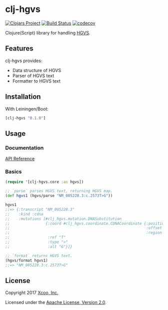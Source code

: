 # clj-hgvs

[![Clojars Project](https://img.shields.io/clojars/v/clj-hgvs.svg)](https://clojars.org/clj-hgvs)
[![Build Status](https://travis-ci.org/chrovis/clj-hgvs.svg?branch=master)](https://travis-ci.org/chrovis/clj-hgvs)
[![codecov](https://codecov.io/gh/chrovis/clj-hgvs/branch/master/graph/badge.svg)](https://codecov.io/gh/chrovis/clj-hgvs)

Clojure(Script) library for handling [HGVS](http://varnomen.hgvs.org/).

## Features

clj-hgvs provides:

* Data structure of HGVS
* Parser of HGVS text
* Formatter to HGVS text

## Installation

With Leiningen/Boot:

```clojure
[clj-hgvs "0.1.0"]
```

## Usage

### Documentation

[API Reference](https://chrovis.github.io/clj-hgvs/)

### Basics

```clojure
(require '[clj-hgvs.core :as hgvs])

;; `parse` parses HGVS text, returning HGVS map.
(def hgvs1 (hgvs/parse "NM_005228.3:c.2573T>G"))

hgvs1
;;=> {:transcript "NM_005228.3"
;;    :kind :cdna
;;    :mutations [#clj_hgvs.mutation.DNASubstitution
;;                {:coord #clj_hgvs.coordinate.CDNACoordinate {:position 2573
;;                                                             :offset 0
;;                                                             :region nil}
;;                 :ref "T"
;;                 :type ">"
;;                 :alt "G"}]}

;; `format` returns HGVS text.
(hgvs/format hgvs1)
;;=> "NM_005228.3:c.2573T>G"
```

## License

Copyright 2017 [Xcoo, Inc.](https://xcoo.jp/)

Licensed under the [Apache License, Version 2.0](http://www.apache.org/licenses/LICENSE-2.0).
